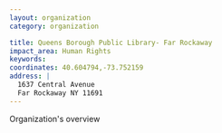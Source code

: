 ```yaml
---
layout: organization
category: organization

title: Queens Borough Public Library- Far Rockaway
impact_area: Human Rights
keywords: 
coordinates: 40.604794,-73.752159
address: |
  1637 Central Avenue
  Far Rockaway NY 11691
---
```

Organization's overview
